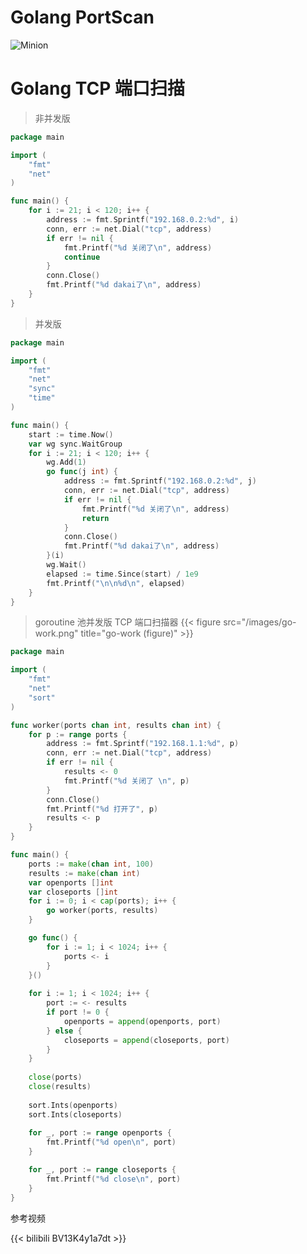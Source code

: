 # Golang PortScan

![Minion](https://images.unsplash.com/photo-1498084393753-b411b2d26b34?ixlib=rb-4.0.3&ixid=M3wxMjA3fDB8MHxwaG90by1wYWdlfHx8fGVufDB8fHx8fA%3D%3D&auto=format&fit=crop&w=1932&q=80)
# Golang TCP 端口扫描
<!--more-->
> 非并发版
```go
package main

import (
	"fmt"
	"net"
)

func main() {
	for i := 21; i < 120; i++ {
		address := fmt.Sprintf("192.168.0.2:%d", i)
		conn, err := net.Dial("tcp", address)
		if err != nil {
			fmt.Printf("%d 关闭了\n", address)
			continue
		}
		conn.Close()
		fmt.Printf("%d dakai了\n", address)
	}
}
```


> 并发版
```go
package main

import (
	"fmt"
	"net"
	"sync"
	"time"
)

func main() {
	start := time.Now()
	var wg sync.WaitGroup
	for i := 21; i < 120; i++ {
		wg.Add(1)
		go func(j int) {
			address := fmt.Sprintf("192.168.0.2:%d", j)
			conn, err := net.Dial("tcp", address)
			if err != nil {
				fmt.Printf("%d 关闭了\n", address)
				return
			}
			conn.Close()
			fmt.Printf("%d dakai了\n", address)
		}(i)
		wg.Wait()
		elapsed := time.Since(start) / 1e9
		fmt.Printf("\n\n%d\n", elapsed)
	}
}
```


> goroutine 池并发版 TCP 端口扫描器
{{< figure src="/images/go-work.png" title="go-work (figure)" >}}

```go
package main

import (
	"fmt"
	"net"
	"sort"
)

func worker(ports chan int, results chan int) {
	for p := range ports {
		address := fmt.Sprintf("192.168.1.1:%d", p)
		conn, err := net.Dial("tcp", address)
		if err != nil {
			results <- 0
			fmt.Printf("%d 关闭了 \n", p)
		}
		conn.Close()
		fmt.Printf("%d 打开了", p)
		results <- p
	}
}

func main() {
	ports := make(chan int, 100)
	results := make(chan int)
	var openports []int
	var closeports []int
	for i := 0; i < cap(ports); i++ {
		go worker(ports, results)
	}

	go func() {
		for i := 1; i < 1024; i++ {
			ports <- i
		}	
	}()
	
	for i := 1; i < 1024; i++ {
		port := <- results
		if port != 0 {
			openports = append(openports, port)
		} else {
			closeports = append(closeports, port)
		}
	}
	
	close(ports)
	close(results)
	
	sort.Ints(openports)
	sort.Ints(closeports)
	
	for _, port := range openports {
		fmt.Printf("%d open\n", port)
	}

	for _, port := range closeports {
		fmt.Printf("%d close\n", port)
	}
}
```

参考视频

{{< bilibili BV13K4y1a7dt >}}

